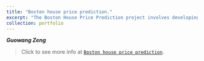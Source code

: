```yaml
---
title: "Boston house price prediction."
excerpt: "The Boston House Price Prediction project involves developing a machine learning model to predict housing prices in the Boston area. By analyzing various features such as crime rate, number of rooms, and proximity to employment centers, we aim to accurately estimate property values. Through data preprocessing, model training, and evaluation, our goal is to create a reliable prediction model that can assist in real estate decision-making. The project aims to provide valuable insights into the factors influencing housing prices and contribute to the field of real estate analytics.<center><br/><img src='/images/houseprice.png'width="50%"></center>"
collection: portfolio
---
```


***Guowang Zeng***

> Click to see more info at [`Boston house price prediction`](/files/houseprice.html "see it on html").
